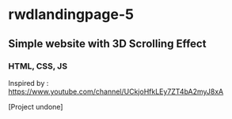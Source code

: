 # rwdlandingpage-5
## Simple website with 3D Scrolling Effect
### HTML, CSS, JS

Inspired by : <br>https://www.youtube.com/channel/UCkjoHfkLEy7ZT4bA2myJ8xA


[Project undone]
